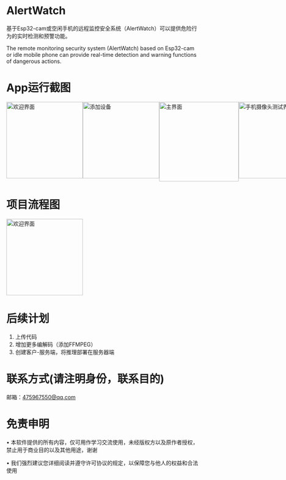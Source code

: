 # AlertWatch
基于Esp32-cam或空闲手机的远程监控安全系统（AlertWatch）可以提供危险行为的实时检测和预警功能。

The remote monitoring security system (AlertWatch) based on Esp32-cam or idle mobile phone can provide real-time detection and warning functions of dangerous actions.

# App运行截图

<div style="display: flex;">
    <img src="https://github.com/shizishen/AlertWatch/assets/85082613/5a99877f-89bb-4ab0-98bd-0c135c0e103a" alt="欢迎界面" style="width: 200px; height: auto;">
    <img src="https://github.com/shizishen/AlertWatch/assets/85082613/24d592c2-584e-489c-9b00-02b9eb60c865" alt="添加设备" style="width: 200px; height: auto;">
  <img src="https://github.com/shizishen/AlertWatch/assets/85082613/4a4d3a79-4a2a-4604-8a9c-9b49ca354898" alt="主界面" style="width:208px; height: auto;">
  <img src="https://github.com/shizishen/AlertWatch/assets/85082613/1b6435c8-66ab-4157-9d25-75b9e36bf8a4" alt="手机摄像头测试界面" style="width: 200px; height: auto;">
</div>


# 项目流程图
<div style="display: flex;">
    <img src="https://github.com/shizishen/AlertWatch/assets/85082613/ada341d3-db62-406e-ac94-9214f6b20747" alt="欢迎界面" style="width: 200px; height: auto;">
</div>

# 后续计划

1. 上传代码
2. 增加更多编解码（添加FFMPEG）
3. 创建客户-服务端，将推理部署在服务器端


# 联系方式(请注明身份，联系目的)
邮箱：475967550@qq.com
 
# 免责申明
&bull; 本软件提供的所有内容，仅可用作学习交流使用，未经版权方以及原作者授权，禁止用于商业目的以及其他用途，谢谢

&bull; 我们强烈建议您详细阅读并遵守许可协议的规定，以保障您与他人的权益和合法使用

